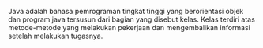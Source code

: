 Java adalah bahasa pemrograman tingkat tinggi yang berorientasi objek dan program java tersusun dari bagian yang disebut kelas. Kelas terdiri atas metode-metode yang melakukan pekerjaan dan mengembalikan informasi setelah melakukan tugasnya.
